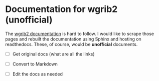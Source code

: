 # Documentation for wgrib2 (unofficial)

The [wgrib2 documentation](https://www.cpc.ncep.noaa.gov/products/wesley/wgrib2/) is hard to follow. I would like to scrape those pages and rebuilt the documentation using Sphinx and hosting on readthedocs. These, of course, would be **unofficial** documents.


- [ ] Get original docs (what are all the links)
- [ ] Convert to Markdown
- [ ] Edit the docs as needed

